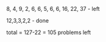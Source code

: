 8,
4,
9,
2,
6,
6,
5,
6,
6,
16,
22,
37 - left


12,3,3,2,2 - done


total = 127-22 = 105 problems left